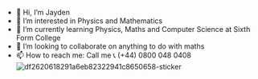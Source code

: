 - 👋 Hi, I’m Jayden
- 👀 I’m interested in Physics and Mathematics
- 🌱 I’m currently learning Physics, Maths and Computer Science at Sixth Form College 
- 💞️ I’m looking to collaborate on anything to do with maths
- 📫 How to reach me: Call me 📞 (+44) 0800 048 0408
![df2620618291a6eb82322941c8650658-sticker](https://user-images.githubusercontent.com/117695663/200737180-35464859-3ee4-4eb3-8c48-c202895197f4.png)

<!---
5I7rzK1jZwgjrmKu2CwQ/5I7rzK1jZwgjrmKu2CwQ is a ✨ special ✨ repository because its `README.md` (this file) appears on your GitHub profile.
You can click the Preview link to take a look at your changes.
--->
